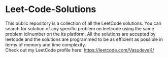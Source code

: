 # Leet-Code-Solutions
This public repository is a collection of all the LeetCode solutions. You can search for solution of any specific problem on leetcode using the same problem id/number on the  its platform. All the solutions are accepted by leetcode and the solutions are programmed to be as efficient as possible in terms of memory and time complexity.  
Check out my LeetCode profile here: https://leetcode.com/VasudevaK/
